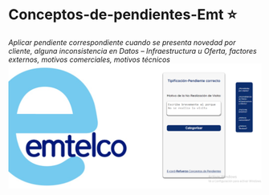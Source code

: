 # Conceptos-de-pendientes-Emt :star:
*Aplicar pendiente correspondiente cuando se presenta novedad por cliente, alguna inconsistencia en Datos – Infraestructura u Oferta, factores externos, motivos comerciales, motivos técnicos* 
![img](./accets/vistaEnDesktop.png)